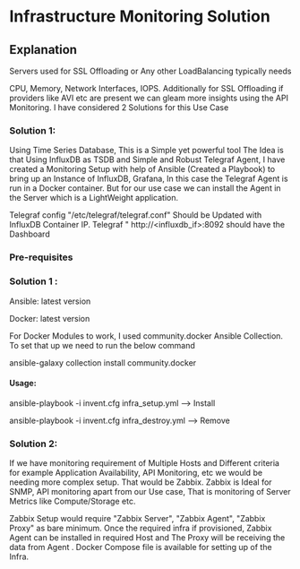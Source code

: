 # Infrastructure Monitoring Solution
<h2> Explanation</h2>
<p>Servers used for SSL Offloading or Any other LoadBalancing typically needs</p>
<p>CPU, Memory, Network Interfaces, IOPS.  Additionally for SSL 
Offloading if providers like AVI etc are present we can gleam more
insights using the API Monitoring.
I have considered 2 Solutions for this Use Case</p>

<h3> Solution 1:</h3>
<p>Using Time Series Database, This is a Simple yet powerful tool
The Idea is that Using InfluxDB as TSDB and Simple and Robust 
Telegraf Agent, I have created a Monitoring Setup with help of
Ansible (Created a Playbook) to bring up an Instance of 
InfluxDB, Grafana, In this case the Telegraf Agent is run in a
Docker container. But for our use case we can install the Agent in
the Server which is a LightWeight application. 

Telegraf config "/etc/telegraf/telegraf.conf" Should be Updated with InfluxDB Container IP.
  Telegraf " http://<influxdb_if>:8092 should have the Dashboard
</p>

<h3> Pre-requisites</h3>
<h3>Solution 1 :</h3>
<p>Ansible: latest version</p>
<p>Docker: latest version</p>
<p>For Docker Modules to work, I used community.docker Ansible Collection. To set that up we need to run the below command</p>
<p> ansible-galaxy collection install community.docker</p>
<h4>Usage:</h4>
<p>ansible-playbook -i invent.cfg infra_setup.yml --> Install</p>
<p>ansible-playbook -i invent.cfg infra_destroy.yml --> Remove</p>

<h3> Solution 2:</h3>
<p>If we have monitoring requirement of Multiple Hosts and Different criteria
for example Application Availability, API Monitoring, etc
we would be needing more complex setup. That would be Zabbix.
Zabbix is Ideal for SNMP, API monitoring apart from our Use case,
That is monitoring of Server Metrics like Compute/Storage etc.
</p>
<p>Zabbix Setup would require "Zabbix Server", "Zabbix Agent",
"Zabbix Proxy" as bare minimum. 
Once the required infra if provisioned, Zabbix Agent can be installed 
in required Host and The Proxy will be receiving the data from Agent
.
Docker Compose file is available for setting up of the Infra.
</p>


